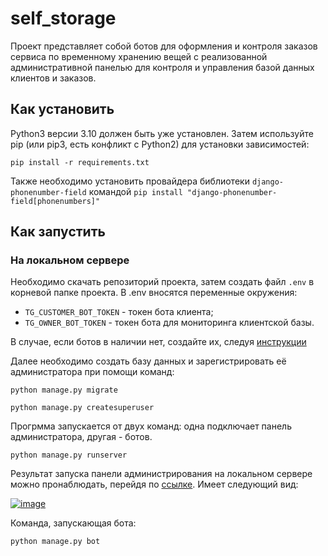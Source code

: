 # self_storage

Проект представляет собой ботов для оформления и контроля заказов сервиса по временному хранению вещей с реализованной административной панелью для контроля и управления базой данных клиентов и заказов.


## Как установить

 Python3 версии 3.10 должен быть уже установлен. Затем используйте pip (или pip3, есть конфликт с Python2) для установки зависимостей:

```
pip install -r requirements.txt
```

Также необходимо установить провайдера библиотеки `django-phonenumber-field` командой `pip install "django-phonenumber-field[phonenumbers]"`

## Как запустить

### На локальном сервере

Необходимо скачать репозиторий проекта, затем создать файл `.env` в корневой папке проекта.
В .env вносятся переменные окружения:
* `TG_CUSTOMER_BOT_TOKEN` - токен бота клиента;
* `TG_OWNER_BOT_TOKEN` - токен бота для мониторинга клиентской базы.

В случае, если ботов в наличии нет, создайте их, следуя [инструкции](https://habr.com/ru/articles/262247/)

Далее необходимо создать базу данных и зарегистрировать её администратора при помощи команд:

```
python manage.py migrate
```
```
python manage.py createsuperuser
```

Прогрмма запускается от двух команд: одна подключает панель администратора, другая - ботов.

```
python manage.py runserver
```

Результат запуска панели администрирования на локальном сервере можно пронаблюдать, перейдя по [ссылке](http://127.0.0.1:8000/admin). Имеет следующий вид:

<a href="https://ibb.co/tpvcLtW"><img src="https://i.ibb.co/whPCcXx/image.png" alt="image" border="0" /></a>

Команда, запускающая бота:

```
python manage.py bot
```

